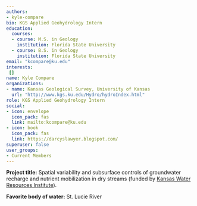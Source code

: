 ```yaml
---
authors:
- kyle-compare
bio: KGS Applied Geohydrology Intern
education:
  courses:
  - course: M.S. in Geology
    institution: Florida State University
  - course: B.S. in Geology
    institution: Florida State University
email: "kcompare@ku.edu"
interests:
 []
name: Kyle Compare
organizations:
- name: Kansas Geological Survey, University of Kansas
  url: "http://www.kgs.ku.edu/Hydro/hydroIndex.html"
role: KGS Applied Geohydrology Intern
social:
- icon: envelope
  icon_pack: fas
  link: mailto:kcompare@ku.edu
- icon: book
  icon_pack: fas
  link: https://darcyslawyer.blogspot.com/
superuser: false
user_groups:
- Current Members
---
```

**Project title:** Spatial variability and subsurface controls of groundwater recharge and nutrient mobilization in dry streams (funded by [Kansas Water Resources Institute](https://www.kcare.k-state.edu/kansas-water-resources-institute/)).

**Favorite body of water:** St. Lucie River
